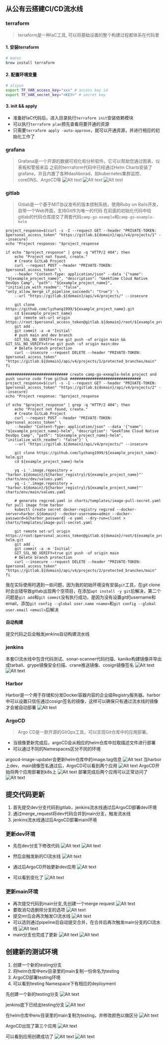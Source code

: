 ## 从公有云搭建CI/CD流水线

### terraform
> terraform是一种IaC工具, 可以将基础设置的整个构建过程都体系在代码里
#### 1. 安装terraform
```bash
# macos
brew install terraform
```
#### 2. 配置环境变量
```bash
# aliyun
export TF_VAR_access_key="xxx" # access key id
export TF_VAR_secret_key="<KEY>" # secret key
```
#### 3. init && apply
- 准备好IaC代码后，进入目录执行`terraform init`安装依赖模块
- 可以执行`terraform plan`预先查看将要开通的资源
- 只需要`terraform apply -auto-approve`，就可以开通资源，并进行相应的初始化工作了

### grafana
> Grafana是一个开源的数据可视化和分析软件。它可以帮助您通过图表、仪表板和警报来监
之前的terrraform代码中已经通过Helm Charts安装了grafana，并且内置了各种dashborad，如kubernetes集群监控、coreDNS、ArgoCD等
![Alt text](image.png)
![Alt text](image-1.png)
![Alt text](image-2.png)

### gitlab
> Gitlab是一个基于MIT协议发布的版本控制系统，使用Ruby on Rails开发，自带一个Web界面，支持Git作为唯一的代码
在前面的初始化代码中给gitlab的代码仓库提交了两套代码`camp-go-example`和`camp-go-example-helm`
``` shell
project_response=$(curl -s -I --request GET --header "PRIVATE-TOKEN: $personal_access_token" "https://gitlab.${domain}/api/v4/projects/1" --insecure)
echo "Project response: "$project_response

if echo "$project_response" | grep -q "HTTP/2 404"; then
	echo "Project not found, create."
	# Create GitLab Project
	curl --request POST --header "PRIVATE-TOKEN: $personal_access_token" \
	--header "Content-Type: application/json" --data '{"name": "${example_project_name}", "description": "GeekTime Cloud Native DevOps Camp", "path": "${example_project_name}", "initialize_with_readme": "false", "only_allow_merge_if_pipeline_succeeds": "true"}' \
	--url "https://gitlab.${domain}/api/v4/projects/" --insecure
	
	git clone https://github.com/lyzhang1999/${example_project_name}.git
	cd ${example_project_name}
	git remote set-url origin https://root:$personal_access_token@gitlab.${domain}/root/${example_project_name}.git
	git add .
	git commit -a -m 'Initial'
	# push main and dev branch
	GIT_SSL_NO_VERIFY=true git push -uf origin main && GIT_SSL_NO_VERIFY=true git push -uf origin main:dev
	# Delete branch protection
	curl --insecure --request DELETE --header "PRIVATE-TOKEN: $personal_access_token" "https://gitlab.${domain}/api/v4/projects/1/protected_branches/main"
fi

############################ create camp-go-exmaple-helm project and push source code from github ################################
project_response=$(curl -s -I --request GET --header "PRIVATE-TOKEN: $personal_access_token" "https://gitlab.${domain}/api/v4/projects/2" --insecure)
echo "Project response: "$project_response

if echo "$project_response" | grep -q "HTTP/2 404"; then
	echo "Project not found, create."
	# Create GitLab Project
	curl --request POST --header "PRIVATE-TOKEN: $personal_access_token" \
	--header "Content-Type: application/json" --data '{"name": "${example_project_name}-helm", "description": "GeekTime Cloud Native DevOps Camp", "path": "${example_project_name}-helm", "initialize_with_readme": "false"}' \
	--url "https://gitlab.${domain}/api/v4/projects/" --insecure
	
	git clone https://github.com/lyzhang1999/${example_project_name}-helm.git
	cd ${example_project_name}-helm

	yq -i '.image.repository = "harbor.${domain}/${harbor_registry}/${example_project_name}"' charts/env/dev/values.yaml
	yq -i '.image.repository = "harbor.${domain}/${harbor_registry}/${example_project_name}"' charts/env/main/values.yaml

	# generate regcred.yaml in charts/templates/image-pull-secret.yaml for pull image from harbor
	kubectl create secret docker-registry regcred --docker-server=harbor.${domain} --docker-username=admin --docker-password=${harbor_password} -o yaml --dry-run=client > charts/templates/image-pull-secret.yaml

	git remote set-url origin https://root:$personal_access_token@gitlab.${domain}/root/${example_project_name}-helm.git
	git add .
	git commit -a -m 'Initial'
	GIT_SSL_NO_VERIFY=true git push -uf origin main
	# Delete branch protection
	curl --insecure --request DELETE --header "PRIVATE-TOKEN: $personal_access_token" "https://gitlab.${domain}/api/v4/projects/2/protected_branches/main"
fi
```
我在实际使用时遇到一些问题，因为我的初始环境没有安装`git`工具，在git clone时会出错导致gitlab出现两个空项目，在添加`apt install -y git`后解决，第二个问题是`git add`和`git commit`没有执行成功，是因为没有设置git的username和email，添加`git config --global user.name <name>`和`git config --global user.email <email>`后解决
#### 自动构建
提交代码之后会触发jenkins自动构建流水线

### jenkins
本套CI流水线中包含代码测试、sonar-scanner代码扫描、kaniko构建镜像并导出成tarball、grype镜像安全扫描、crane推送镜像、cosign镜像签名
![Alt text](image-4.png)
![Alt text](image-3.png)

### Harbor
Harbor是一个用于存储和分发Docker容器内容的企业级Registry服务器。harbor中可以设置只信任通过cosign签名的镜像，这样可以确保只有通过流水线的镜像才会被自动部署
![Alt text](image-26.png)

### ArgoCD
>Argo CD是一款开源的GitOps工具，可以实现Git仓库中的应用部署。
- 当镜像更新完成后，argoCD会从相应的helm仓库中拉取描述文件进行部署
- 可以通过不同的Namespaces区分不同的环境

argocd-image-updater会更新helm仓库中的image.tag信息
![Alt text](image-21.png)
当harbor上dev、main镜像签名通过后，ArgoCD可以看到两个应用
![Alt text](image-5.png)
ArgoCD开始将两个应用部署到k8s上
![Alt text](image-6.png)
部署完成后两个应用可以正常访问了
![Alt text](image-7.png)

## 提交代码更新
1. 首先提交dev分支代码到gitlab，jenkins流水线通过后ArgoCD部署dev环境
2. 通过merge_request将dev代码合并到main分支，触发流水线
3. jenkins流水线通过后ArgoCD部署main环境

### 更新dev环境
- 先在dev分支下修改代码
![Alt text](image-8.png)
![Alt text](image-9.png)

- 然后会触发新的CI流水线
![Alt text](image-10.png)

- 通过后ArgoCD开始更新dev应用
![Alt text](image-11.png)

- 可以看到变化了
![Alt text](image-12.png)

### 更新main环境
- 再次提交代码到main分支,先创建一个merge request
![Alt text](image-13.png)
- 要取消勾选删除分支的选项
![Alt text](image-14.png)
- 提交mr后会再次触发CI流水线
![Alt text](image-15.png)
- 可以选则通过pipeline后自动提交合并，在合并后再次触发main分支的CI流水线
![Alt text](image-16.png)
- main分支也完成了更新
![Alt text](image-17.png)
![Alt text](image-18.png)


## 创建新的测试环境
1. 创建一个新的testing分支
2. 将helm仓库中env目录里的main复制一份命名为testing
3. ArgoCD部署testing环境
4. 可以看到testing Namespace下有相应的deployment

先创建一个新的testing分支
![Alt text](image-19.png)

jenkins底下已经出testing分支
![Alt text](image-20.png)

在helm仓库中env目录里的main复制为testing，并修改颜色以做区分
![Alt text](image-22.png)

ArgoCD出现了第三个应用
![Alt text](image-23.png)

可以看到应用创建成功了
![Alt text](image-24.png)
![Alt text](image-25.png)

